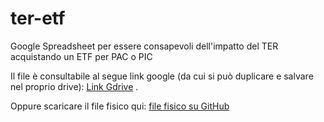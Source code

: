 # ter-etf
Google Spreadsheet per essere consapevoli dell'impatto del TER acquistando un ETF per PAC o PIC

Il file è consultabile al segue link google (da cui si può duplicare e salvare nel proprio drive): [Link Gdrive](https://docs.google.com/spreadsheets/d/1mrxPOyDu7bfcVR9TJKy8cE9NZyJOAFuXhIoM5kngOlo/edit?usp=sharing) .

Oppure scaricare il file fisico qui: [file fisico su GitHub]()
